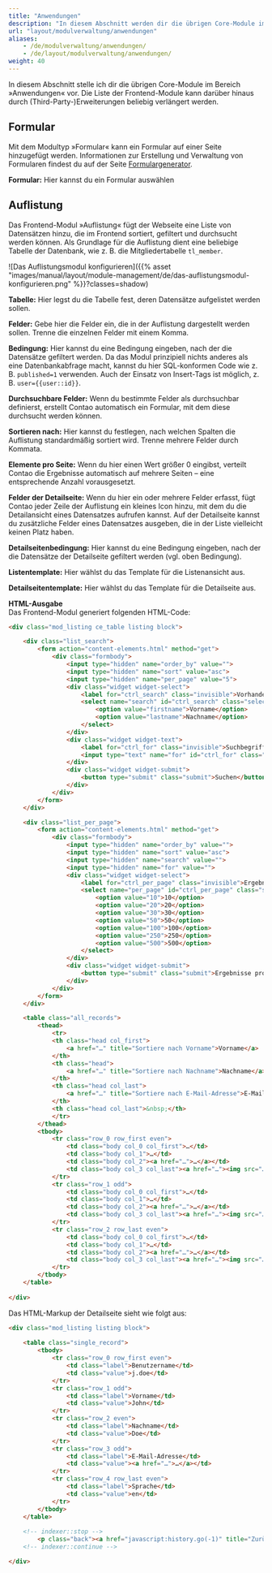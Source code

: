 ```yaml
---
title: "Anwendungen"
description: "In diesem Abschnitt werden dir die übrigen Core-Module im Bereich »Anwendungen« vorgestellt."
url: "layout/modulverwaltung/anwendungen"
aliases:
    - /de/modulverwaltung/anwendungen/
    - /de/layout/modulverwaltung/anwendungen/
weight: 40
---
```


In diesem Abschnitt stelle ich dir die übrigen Core-Module im Bereich »Anwendungen« vor. Die Liste der Frontend-Module 
kann darüber hinaus durch (Third-Party-)Erweiterungen beliebig verlängert werden.


## Formular

Mit dem Modultyp »Formular« kann ein Formular auf einer Seite hinzugefügt werden. Informationen zur Erstellung und 
Verwaltung von Formularen findest du auf der Seite [Formulargenerator](../../../formulargenerator/).

**Formular:** Hier kannst du ein Formular auswählen


## Auflistung

Das Frontend-Modul »Auflistung« fügt der Webseite eine Liste von Datensätzen hinzu, die im Frontend sortiert, gefiltert 
und durchsucht werden können. Als Grundlage für die Auflistung dient eine beliebige Tabelle der Datenbank, wie z. B. 
die Mitgliedertabelle `tl_member`.

![Das Auflistungsmodul konfigurieren]({{% asset "images/manual/layout/module-management/de/das-auflistungsmodul-konfigurieren.png" %}}?classes=shadow)

**Tabelle:** Hier legst du die Tabelle fest, deren Datensätze aufgelistet werden sollen.

**Felder:** Gebe hier die Felder ein, die in der Auflistung dargestellt werden sollen. Trenne die einzelnen Felder mit 
einem Komma.

**Bedingung:** Hier kannst du eine Bedingung eingeben, nach der die Datensätze gefiltert werden. Da das Modul 
prinzipiell nichts anderes als eine Datenbankabfrage macht, kannst du hier SQL-konformen Code wie z. B. 
`published=1` verwenden. Auch der Einsatz von Insert-Tags ist möglich, z. B. `user={{user::id}}`.

**Durchsuchbare Felder:** Wenn du bestimmte Felder als durchsuchbar definierst, erstellt Contao automatisch ein 
Formular, mit dem diese durchsucht werden können.

**Sortieren nach:** Hier kannst du festlegen, nach welchen Spalten die Auflistung standardmäßig sortiert wird. Trenne 
mehrere Felder durch Kommata.

**Elemente pro Seite:** Wenn du hier einen Wert größer 0 eingibst, verteilt Contao die Ergebnisse automatisch auf 
mehrere Seiten – eine entsprechende Anzahl vorausgesetzt.

**Felder der Detailseite:** Wenn du hier ein oder mehrere Felder erfasst, fügt Contao jeder Zeile der Auflistung ein 
kleines Icon hinzu, mit dem du die Detailansicht eines Datensatzes aufrufen kannst. Auf der Detailseite kannst du 
zusätzliche Felder eines Datensatzes ausgeben, die in der Liste vielleicht keinen Platz haben.

**Detailseitenbedingung:** Hier kannst du eine Bedingung eingeben, nach der die Datensätze der Detailseite gefiltert 
werden (vgl. oben Bedingung).

**Listentemplate:** Hier wählst du das Template für die Listenansicht aus.

**Detailseitentemplate:** Hier wählst du das Template für die Detailseite aus.

**HTML-Ausgabe**  
Das Frontend-Modul generiert folgenden HTML-Code:

```html
<div class="mod_listing ce_table listing block">

    <div class="list_search">
        <form action="content-elements.html" method="get">
            <div class="formbody">
                <input type="hidden" name="order_by" value="">
                <input type="hidden" name="sort" value="asc">
                <input type="hidden" name="per_page" value="5">
                <div class="widget widget-select">
                    <label for="ctrl_search" class="invisible">Vorhandene Felder</label>
                    <select name="search" id="ctrl_search" class="select">
                        <option value="firstname">Vorname</option>
                        <option value="lastname">Nachname</option>
                    </select>
                </div>
                <div class="widget widget-text">
                    <label for="ctrl_for" class="invisible">Suchbegriffe</label>
                    <input type="text" name="for" id="ctrl_for" class="text" value="">
                </div>
                <div class="widget widget-submit">
                    <button type="submit" class="submit">Suchen</button>
                </div>
            </div>
        </form>
    </div>

    <div class="list_per_page">
        <form action="content-elements.html" method="get">
            <div class="formbody">
                <input type="hidden" name="order_by" value="">
                <input type="hidden" name="sort" value="asc">
                <input type="hidden" name="search" value="">
                <input type="hidden" name="for" value="">
                <div class="widget widget-select">
                    <label for="ctrl_per_page" class="invisible">Ergebnisse pro Seite</label>
                    <select name="per_page" id="ctrl_per_page" class="select">
                        <option value="10">10</option>
                        <option value="20">20</option>
                        <option value="30">30</option>
                        <option value="50">50</option>
                        <option value="100">100</option>
                        <option value="250">250</option>
                        <option value="500">500</option>
                    </select>
                </div>
                <div class="widget widget-submit">
                    <button type="submit" class="submit">Ergebnisse pro Seite</button>
                </div>
            </div>
        </form>
    </div>

    <table class="all_records">
        <thead>
            <tr>
            <th class="head col_first">
                <a href="…" title="Sortiere nach Vorname">Vorname</a>
            </th>
            <th class="head">
                <a href="…" title="Sortiere nach Nachname">Nachname</a>
            </th>
            <th class="head col_last">
                <a href="…" title="Sortiere nach E-Mail-Adresse">E-Mail-Adresse</a>
            </th>
            <th class="head col_last">&nbsp;</th>
            </tr>
        </thead>
        <tbody>
            <tr class="row_0 row_first even">
                <td class="body col_0 col_first">…</td>
                <td class="body col_1">…</td>
                <td class="body col_2"><a href="…">…</a></td>
                <td class="body col_3 col_last"><a href="…"><img src="…" width="16" height="16" alt=""></a></td>
            </tr>
            <tr class="row_1 odd">
                <td class="body col_0 col_first">…</td>
                <td class="body col_1">…</td>
                <td class="body col_2"><a href="…">…</a></td>
                <td class="body col_3 col_last"><a href="…"><img src="…" width="16" height="16" alt=""></a></td>
            </tr>
            <tr class="row_2 row_last even">
                <td class="body col_0 col_first">…</td>
                <td class="body col_1">…</td>
                <td class="body col_2"><a href="…">…</a></td>
                <td class="body col_3 col_last"><a href="…"><img src="…" width="16" height="16" alt=""></a></td>
            </tr>
        </tbody>
    </table>
  
</div>
```

Das HTML-Markup der Detailseite sieht wie folgt aus:

```html
<div class="mod_listing listing block">
  
    <table class="single_record">
        <tbody>
            <tr class="row_0 row_first even">
                <td class="label">Benutzername</td>
                <td class="value">j.doe</td>
            </tr>
            <tr class="row_1 odd">
                <td class="label">Vorname</td>
                <td class="value">John</td>
            </tr>
            <tr class="row_2 even">
                <td class="label">Nachname</td>
                <td class="value">Doe</td>
            </tr>
            <tr class="row_3 odd">
                <td class="label">E-Mail-Adresse</td>
                <td class="value"><a href="…">…</a></td>
            </tr>
            <tr class="row_4 row_last even">
                <td class="label">Sprache</td>
                <td class="value">en</td>
            </tr>
        </tbody>
    </table>
    
    <!-- indexer::stop -->
        <p class="back"><a href="javascript:history.go(-1)" title="Zurück">Zurück</a></p>
    <!-- indexer::continue -->

</div>
```
